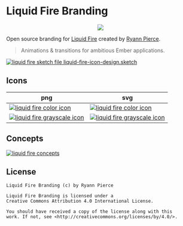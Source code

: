 # Liquid Fire Branding

<p align="center">
<img src="https://raw.githubusercontent.com/ryannpierce/open-source-branding/master/liquid-fire/liquid-fire_github-banner.png">
</p>

Open source branding for [Liquid Fire][project] created by [Ryann Pierce][creator].

> Animations & transitions for ambitious Ember applications.

[![liquid fire sketch file][sketchicon] liquid-fire-icon-design.sketch][sketchdoc]

## Icons

| png  | svg |
| ------------- | ------------- |
| [![liquid fire color icon][image1png]][image1png]  | [![liquid fire color icon][image1svg]][image1svg] |
| [![liquid fire grayscale icon][image2png]][image2png]  | [![liquid fire grayscale icon][image2svg]][image2svg] |

## Concepts

[![liquid fire concepts][concepts]][concepts]

## License

```
Liquid Fire Branding (c) by Ryann Pierce

Liquid Fire Branding is licensed under a
Creative Commons Attribution 4.0 International License.

You should have received a copy of the license along with this
work. If not, see <http://creativecommons.org/licenses/by/4.0/>. 
```

[banner]: https://raw.githubusercontent.com/ryannpierce/open-source-branding/master/liquid-fire/liquid-fire_github-banner.png
[creator]: https://github.com/ryannpierce
[project]: https://github.com/ef4/liquid-fire
[sketchicon]: https://raw.githubusercontent.com/ryannpierce/open-source-branding/master/misc/sketch-icon.png
[sketchdoc]: https://raw.githubusercontent.com/ryannpierce/open-source-branding/master/liquid-fire/liquid-fire-icon-design.sketch
[image1png]: https://raw.githubusercontent.com/ryannpierce/open-source-branding/master/liquid-fire/liquid-fire_color-icon.png
[image1svg]: https://rawgit.com/ryannpierce/open-source-branding/master/liquid-fire/liquid-fire_color-icon.svg
[image2png]: https://raw.githubusercontent.com/ryannpierce/open-source-branding/master/liquid-fire/liquid-fire_grayscale-icon.png
[image2svg]: https://rawgit.com/ryannpierce/open-source-branding/master/liquid-fire/liquid-fire_grayscale-icon.svg
[concepts]: https://raw.githubusercontent.com/ryannpierce/open-source-branding/master/liquid-fire/liquid-fire_concepts.png
